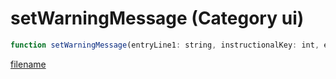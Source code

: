 # setWarningMessage (Category ui)

```js
function setWarningMessage(entryLine1: string, instructionalKey: int, entryLine2: string, p3: boolean, p4: number, p5: intPtr, p6: intPtr, background: boolean): Array
```

[filename](setWarningMessage_m.md ':include')